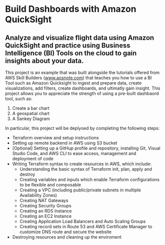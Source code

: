 # Build Dashboards with Amazon QuickSight 

## Analyze and visualize flight data using Amazon QuickSight and practice using Business Intelligence (BI) Tools on the cloud to gain insights about your data.

This project is an example that was built alongside the tutorials offered from AWS Skill Builders (www.aosnote.com) that teaches you how to use a BI Tool such as Amazon Quicksight to ingest and prepare data, create visualizations, add filters, create dashboards, and ultimatly gain insight. This project allows you to appreciate the strength of using a pre-built dashbaord tool, such as:

1. Create a bar chart
2. A geospatial chart
3. A Sankey Diagram

In particular, this project will be deplyoed by completing the following steps:

- Terraform overview and setup instructions
- Setting up remote backend in AWS using S3 bucket
- [Optional] Setting up a GitHup profile and repository, installing Git, Visual Studio Code, and AWS CLI to ease access, management and deployment of code
- Writing Terraform syntax to create resources in AWS, which include:
  - Understanding the basic syntax of Terraform init, plan, apply and destroy
  - Creating variables and inputs which enable Terraform configurations to be flexible and composable
  - Creating a VPC (including public/private subnets in multiple Availability Zones)
  - Creating NAT Gateways
  - Creating Security Groups
  - Creating an RDS Instance
  - Creating an EC2 Instance
  - Creating Application Load Balancers and Auto Scaling Groups
  - Creating record sets in Route 53 and AWS Certificate Manager to customize DNS route and secure the website 
- Destroying resources and cleaning up the enviroment
